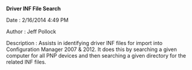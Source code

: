  **Driver INF File Search**
 
 Date              : 2/16/2014 4:49 PM
 
 Author            : Jeff Pollock 
 
 Description       : Assists in identifying driver INF files for import
                     into Configuration Manager 2007 & 2012. It does this
                     by searching a given computer for all PNP devices
                     and then searching a given directory for the related
                     INF files. 
